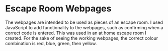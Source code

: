 # Escape Room Webpages

The webpages are intended to be used as pieces of an escape room. I used JavaScript to add functionality to the webpages, such as confirming when a correct code is entered. This was used in an at home escape room I created. For the sake of seeing the working webpages, the correct colour combination is red, blue, green, then yellow.
